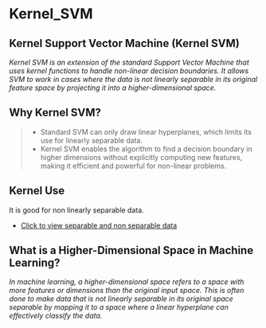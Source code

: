 # Kernel_SVM

## Kernel Support Vector Machine (Kernel SVM)
_Kernel SVM is an extension of the standard Support Vector Machine that uses kernel functions to handle non-linear decision boundaries. It allows SVM to work in cases where the data is not linearly separable in its original feature space by projecting it into a higher-dimensional space._

## Why Kernel SVM?
> + Standard SVM can only draw linear hyperplanes, which limits its use for linearly separable data.
> + Kernel SVM enables the algorithm to find a decision boundary in higher dimensions without explicitly computing new features, making it efficient and powerful for non-linear problems.

## Kernel Use
It is good for non linearly separable data.
+ [Click to view separable and non separable data](https://www.bing.com/images/search?view=detailV2&ccid=aYSDuNl6&id=6F3C2D25D4C7FF57E483F9DBB90B97071DFC2D97&thid=OIP.aYSDuNl6u06o5zqAA4ISBQHaCv&mediaurl=https%3a%2f%2fvitalflux.com%2fwp-content%2fuploads%2f2022%2f04%2fLinearly-vs-Not-linearly-separable-datasets.png&cdnurl=https%3a%2f%2fth.bing.com%2fth%2fid%2fR.698483b8d97abb4ea8e73a8003821205%3frik%3dly38HQeXC7nb%252bQ%26pid%3dImgRaw%26r%3d0&exph=363&expw=979&q=linear+separable+and+non+linear+separable&simid=608009933807172416&FORM=IRPRST&ck=055DB1A1545FD51E468A5EF7E8762EBC&selectedIndex=0&itb=0)

## What is a Higher-Dimensional Space in Machine Learning?
_In machine learning, a higher-dimensional space refers to a space with more features or dimensions than the original input space. This is often done to make data that is not linearly separable in its original space separable by mapping it to a space where a linear hyperplane can effectively classify the data._
